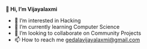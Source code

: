 **👋 Hi, I’m Vijayalaxmi**
- 👀 I’m interested in Hacking
- 🌱 I’m currently learning Computer Science
- 💞️ I’m looking to collaborate on Community Projects
- 📫 How to reach me gedalavijayalaxmi@gmail.com

<!---
vijayalaxmi554/vijayalaxmi554 is a ✨ special ✨ repository because its `README.md` (this file) appears on your GitHub profile.
You can click the Preview link to take a look at your changes.
--->
